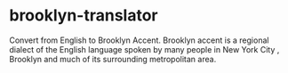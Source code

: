 # brooklyn-translator
 Convert from English to Brooklyn Accent. Brooklyn accent is a regional dialect of the English language spoken by many people in New York City , Brooklyn and much of its surrounding metropolitan area.

